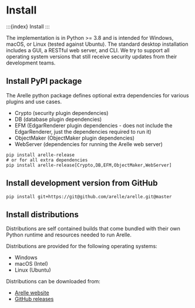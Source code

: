 # Install

:::{index} Install
:::

The implementation is in Python >= 3.8 and is intended for Windows, macOS, or
Linux (tested against Ubuntu). The standard desktop installation includes a GUI,
a RESTful web server, and CLI. We try to support all operating system versions
that still receive security updates from their development teams.

## Install PyPI package

The Arelle python package defines optional extra dependencies for various
plugins and use cases.

- Crypto (security plugin dependencies)
- DB (database plugin dependencies)
- EFM (EdgarRenderer plugin dependencies - does not include the EdgarRenderer,
  just the dependencies required to run it)
- ObjectMaker (ObjectMaker plugin dependencies)
- WebServer (dependencies for running the Arelle web server)

```shell
pip install arelle-release
# or for all extra dependencies
pip install arelle-release[Crypto,DB,EFM,ObjectMaker,WebServer]
```

## Install development version from GitHub

```shell
pip install git+https://git@github.com/arelle/arelle.git@master
```

## Install distributions

Distributions are self contained builds that come bundled with their own Python
runtime and resources needed to run Arelle.

Distributions are provided for the following operating systems:

- Windows
- macOS (Intel)
- Linux (Ubuntu)

Distributions can be downloaded from:

- [Arelle website](https://arelle.org/arelle/pub/)
- [GitHub releases](https://github.com/Arelle/Arelle/releases)
